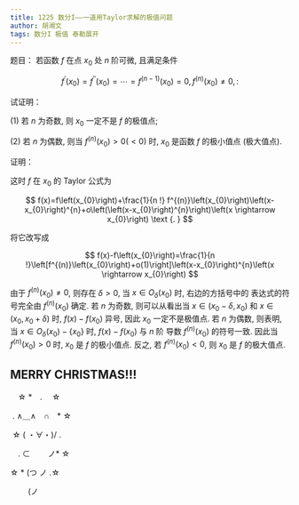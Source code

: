 ```yaml
---
title: 1225 数分I——一道用Taylor求解的极值问题
author: 胡湘文
tags: 数分I 极值 泰勒展开
---
```




题目： 若函数 $f$ 在点 $x_{0}$ 处 $n$ 阶可微, 且满足条件


$$
f^{\prime}\left(x_{0}\right)=f^{\prime \prime}\left(x_{0}\right)=\cdots=f^{(n-1)}\left(x_{0}\right)=0, f^{(n)}\left(x_{0}\right) \neq 0,:
$$


试证明：

 (1) 若 $n$ 为奇数, 则 $x_{0}$ 一定不是 $f$ 的极值点;

 (2) 若 $n$ 为偶数, 则当 $f^{(n)}\left(x_{0}\right)>0(<0)$ 时, $x_{0}$ 是函数 $f$ 的极小值点 (极大值点).



<!--more-->



证明：

这时 $f$ 在 $x_{0}$ 的 Taylor 公式为


$$
f(x)=f\left(x_{0}\right)+\frac{1}{n !} f^{(n)}\left(x_{0}\right)\left(x-x_{0}\right)^{n}+o\left(\left(x-x_{0}\right)^{n}\right)\left(x \rightarrow x_{0}\right) \text {. }
$$


将它改写成


$$
f(x)-f\left(x_{0}\right)=\frac{1}{n !}\left[f^{(n)}\left(x_{0}\right)+o(1)\right]\left(x-x_{0}\right)^{n}\left(x \rightarrow x_{0}\right)
$$


由于 $f^{(n)}\left(x_{0}\right) \neq 0$, 则存在 $\delta>0$, 当 $x \in O_{\delta}\left(x_{0}\right)$ 时,  右边的方括号中的 表达式的符号完全由 $f^{(n)}\left(x_{0}\right)$ 确定.
若 $n$ 为奇数, 则可以从看出当 $x \in\left(x_{0}-\delta, x_{0}\right)$ 和 $x \in\left(x_{0}, x_{0}+\delta\right)$ 时, $f(x)-f\left(x_{0}\right)$ 异号, 因此 $x_{0}$ 一定不是极值点.
若 $n$ 为偶数, 则表明, 当 $x \in O_{\delta}\left(x_{0}\right)-\left\{x_{0}\right\}$ 时, $f(x)-f\left(x_{0}\right)$ 与 $n$ 阶 导数 $f^{(n)}\left(x_{0}\right)$ 的符号一致. 因此当 $f^{(n)}\left(x_{0}\right)>0$ 时, $x_{0}$ 是 $f$ 的极小值点. 反之, 若 $f^{(n)}\left(x_{0}\right)<0$, 则 $x_{0}$ 是 $f$ 的极大值点.



## MERRY CHRISTMAS!!!

　☆ *　. 　☆

​        . ∧＿∧　∩　* ☆

​    ☆ ( ・∀・)/ .

　. ⊂　　 ノ* ☆

☆ * (つ ノ .☆

　　 (ノ



